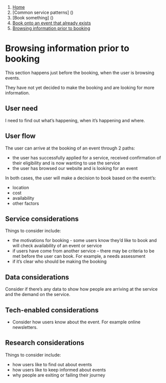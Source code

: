 1.  [Home](/docs/core/contents)
2.	[Common service patterns] ()
3.  [Book something] ()
4.  [Book onto an event that already exists]()
5.  [Browsing information prior to booking](#)

# Browsing information prior to booking
This section happens just before the booking, when the user is browsing events. 

They have not yet decided to make the booking and are looking for more information.

## User need

I need to find out what’s happening, when it’s happening and where.

## User flow

The user can arrive at the booking of an event through 2 paths:

* the user has successfully applied for a service, received confirmation of their eligibility and is now wanting to use the service
* the user has browsed our website and is looking for an event

In both cases, the user will make a decision to book based on the event’s:

* location
* cost
* availability
* other factors

## Service considerations

Things to consider include:

* the motivations for booking - some users know they’d like to book and will check availability of an event or service
* if users have come from another service – there may be criteria to be met  before the user can book. For example, a needs assessment
* if it’s clear who should be making the booking

## Data considerations

Consider if there’s any data to show how people are arriving at the service and the demand on the service.

## Tech-enabled considerations

* Consider how users know about the event. For example online newsletters.

## Research considerations

Things to consider include:

* how users like to find out about events
* how users like to keep informed about events
* why people are exiting or failing their journey
